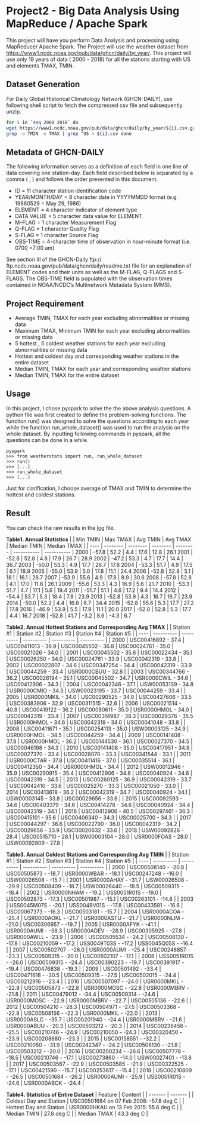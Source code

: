 # Project2 - Big Data Analysis Using MapReduce / Apache Spark

This project will have you perform Data Analysis and processing using MapReduce/ Apache Spark. The Project will use the weather dataset from ​https://www1.ncdc.noaa.gov/pub/data/ghcn/daily/by_year/​. This project will use only 19 years of data ( 2000 - 2018) for all the stations starting with US and elements TMAX, TMIN.

## Dataset Generation

For Daily Global Historical Climatology Network (GHCN-DAILY), use following shell script to fetch the compressed csv file and subsequently unzip.

```bash
for i in `seq 2000 2018` do
wget https://www1.ncdc.noaa.gov/pub/data/ghcn/daily/by_year/${i}.csv.gz gzip -cd ${i}.csv.gz |
grep -e TMIN -e TMAX | grep ^US > ${i}.csv done
```

## Metadata of GHCN-DAILY

The following information serves as a definition of each field in one line of data covering one station-day. Each field described below is separated by a comma ( , ) and follows the order presented in this document.

+ ID = 11 character station identification code
+ YEAR/MONTH/DAY = 8 character date in YYYYMMDD format (e.g. 19860529 = May 29, 1986)
+ ELEMENT = 4 character indicator of element type
+ DATA VALUE = 5 character data value for ELEMENT
+ M-FLAG = 1 character Measurement Flag
+ Q-FLAG = 1 character Quality Flag
+ S-FLAG = 1 character Source Flag
+ OBS-TIME = 4-character time of observation in hour-minute format (i.e. 0700 =7:00 am)

See section III of the GHCN-Daily ftp://​ftp.ncdc.noaa.gov/pub/data/ghcn/daily/readme.txt​ file for an explanation of ELEMENT codes and their units as well as the M-FLAG, Q-FLAGS and S-FLAGS. The OBS-TIME field is populated with the observation times contained in NOAA/NCDC’s Multinetwork Metadata System (MMS).

## Project Requirement

+ Average TMIN, TMAX for each year excluding abnormalities or missing data
+ Maximum TMAX, Minimum TMIN for each year excluding abnormalities or missing data
+ 5 hottest , 5 coldest weather stations for each year excluding abnormalities or missing data
+ Hottest and coldest day and corresponding weather stations in the entire dataset
+ Median TMIN, TMAX for each year and corresponding weather stations
+ Median TMIN, TMAX for the entire dataset

## Usage

In this project, I chose pyspark to solve the the above analysis questions. A python file was first created to define the problem-solving functions. The function​ run()​ was designed to solve the questions according to each year while the function​ run_whole_dataset() ​was used to run the analysis on the whole dataset. By inputting following commands in pyspark, all the questions can be done in a while.

```pyspark
pyspark
>>> from weatherstats import run, run_whole_dataset
>>> run()
>>> [...]
>>> run_whole_dataset
>>> [...]
```

Just for clarification, I choose average of TMAX and TMIN to determine the hottest and coldest stations.

## Result

You can check the raw results in the [log](https://github.com/JuntaoDong/DataSciencePortfolio/blob/master/Cloud%20Computing/Project2/log) file.

**Table1. Annual Statistics**
|      | Min TMIN | Max TMAX | Avg TMIN | Avg TMAX | Median TMIN | Median TMAX |
| ---- | -------- | -------- | -------- | -------- | ----------- | ----------- |
 2000 | -57.8 | 52.2 | 4.4 | 17.6 | 12.8 | 26.1 
 2001 | -52.8 | 52.8 | 4.8 | 17.9 | 26.7 | 28.9 
 2002 | -47.2 | 53.3 | 4.7 | 17.7 | 14.4 | 36.7 
 2003 | -50.0 | 53.3 | 4.9 | 17.7 | 26.7 | 17.8 
 2004 | -53.3 | 51.7 | 4.9 | 17.5 | 6.1 | 18.9 
 2005 | -55.0 | 53.9 | 5.0 | 17.8 | 11.1 | 24.4 
 2006 | -52.8 | 52.8 | 5.1 | 18.1 | 16.1 | 26.7 
 2007 | -53.9 | 55.6 | 4.9 | 17.8 | 8.9 | 30.6 
 2008 | -57.8 | 52.8 | 4.1 | 17.0 | 11.8 | 26.1 
 2009 | -55.6 | 53.3 | 4.3 | 16.9 | 5.6 | 21.7 
 2010 | -53.3 | 51.7 | 4.7 | 17.1 | 5.6 | 19.4 
 2011 | -51.7 | 51.1 | 4.6 | 17.2 | 9.4 | 14.4 
 2012 | -54.4 | 53.7 | 5.3 | 18.4 | 7.8 | 23.9 
 2013 | -52.8 | 53.9 | 4.3 | 16.7 | 16.7 | 23.9 
 2014 | -50.0 | 52.2 | 4.4 | 16.8 | 6.7 | 34.4 
 2015 | -52.8 | 55.6 | 5.3 | 17.7 | 27.2 | 17.8 
 2016 | -46.9 | 53.9 | 5.5 | 17.9 | 11.1 | 20.0 
 2017 | -52.0 | 52.8 | 5.3 | 17.7 | 4.4 | 16.7 
 2018 | -52.8 | 41.7 | -3.2 | 8.6 | -4.3 | 6.7 

**Table2. Annual Hottest Stations and Corresponding Avg TMAX**
|      | Station #1 | Station #2 | Station #3 | Station #4 | Station #5 |
| ---- | ---------- | ---------- | ---------- | ---------- | ---------- |
| 2000 | USC00416892 - 37.4 | USC00411013 - 36.9 | USC00045502 - 36.8 | USC00024761 - 35.0 | USC00021026 - 34.0 |
| 2001 | USC00045502 - 35.6 | USC00022434 - 35.1 | USC00026250 - 34.0 | USC00024761 - 33.9 | USC00042319 - 33.8 |
| 2002 | USC00022807 - 34.6 | USC00347254 - 34.4 | USC00042319 - 33.9 | USC00044259 - 33.4 | USR0000CBUU - 32.8 |
| 2003 | USC00344766 - 36.2 | USC00026194 - 35.1 | USC00045502 - 34.7 | USR0000CWIL - 34.6 | USC00412906 - 34.3 |
| 2004 | USC00042346 - 37.1 | USW00053139 - 34.8 | USR0000CMIO - 34.3 | USW00023195 - 33.7 | USC00044259 - 33.4 | 
| 2005 | USR0000MKIL - 34.0 | USC00290525 - 34.0 | USC00427606 - 33.5 | USC00383906 - 32.9 | USC00311515 - 32.6 |
| 2006 | USC00021514 - 40.8 | USC00419122 - 36.2 | USC00080611 - 35.0 | USR0000HMOL - 34.0 | USC00042319 - 33.4 |
| 2007 | USC00314987 - 38.3 | USC00029376 - 35.5 | USR0000HMOL - 34.6 | USC00042319 - 34.0 | USC00041048 - 33.8 | 
| 2008 | USC00411671 - 35.1 | USC00254113 - 35.0 | USW00003125 - 34.9 | USR0000HMOL - 34.5 | USC00044259 - 34.4 |
| 2009 | USC00141408 - 37.8 | USR0000HMOL - 36.2 | USC00144530 - 36.1 | USC00027370 - 34.5 | USC00046198 - 34.3 | 
| 2010 | USC00141408 - 35.0 | USC00417951 - 34.9 | USC00027370 - 33.4 | USC00028070 - 33.3 | USC00341544 - 33.1 | 
| 2011 | USR0000CTAR - 37.8 | USC00411416 - 37.0 | USC00035514 - 36.1 | USC00412350 - 34.4 | USR0000HMOL - 34.4 | 
| 2012 | USW00012946 - 35.9 | USC00290915 - 35.4 | USC00412906 - 34.8 | USC00040924 - 34.6 | USC00042319 - 34.5 | 
| 2013 | USC00260125 - 36.9 | USC00042319 - 33.7 | USC00042410 - 33.6 | USC00025270 - 33.3 | USC00021050 - 33.0 |
| 2014 | USC00413618 - 36.2 | USC00042319 - 34.7 | USC00040924 - 34.1 | USW00003145 - 33.8 | USC00029656 - 33.6 | 
| 2015 | USC00092593 - 34.6 | USC00403379 - 34.6 | USC00414278 - 34.6 | USC00040924 - 34.4 | USC00042319 - 34.1 |
| 2016 | USC00412906 - 40.5 | USC00297461 - 36.3 | USC00415101 - 35.6 | USC00406340 - 34.3 | USC00025700 - 34.3 |
| 2017 | USC00044297 - 36.6 | USC00022790 - 36.0 | USC00042319 - 34.2 | USC00029656 - 33.9 | USC00020632 - 33.6 | 
| 2018 | USW00092826 - 28.4 | USC00515710 - 28.1 | USW00003104 - 28.0 | USR0000FOAS - 28.0 | USW00092809 - 27.8 |

**Table3. Annual Coldest Stations and Corresponding Avg TMIN**
|      | Station #1 | Station #2 | Station #3 | Station #4 | Station #5 |
| ---- | ---------- | ---------- | ---------- | ---------- | ---------- |
| 2000 | USC00508140 - -20.8 | USC00505873 - -18.7 | USR0000WBAR - -18.1 | USC00247248 - -16.0 | USW00026508 - -15.7 |
| 2001 | USR0000AHAY - -31.7 | USW00026508 - -29.9 | USC00508409 - -18.7 | USW00026440 - -18.5 | USC00509315 - -18.4 |
| 2002 | USR0000NHAM - -19.2 | USS0051R01S - -19.0 | USC00502873 - -17.3 | USC00501987 - -15.1 | USC00263101 - -14.8 |
| 2003 | USS0045M07S - -20.1 | USS0048V01S - -17.8 | USC00433581 - -16.6 | USC00067373 - -16.3 | USC00503181 - -15.7 |
| 2004 | USR0000ACOA - -25.4 | USR0000AOKL - -21.7 | USR0000ASTU - -21.7 | USR0000NLIM - -21.0 | USC00306957 - -19.7 |
| 2005 | USR0000AFYK - -41.1 | USR0000AUMI - -38.3 | USR0000ADEV - -28.9 | USC00305925 - -27.8 | USR0000AWLL - -23.9 |
| 2006 | USC00505534 - -24.2 | USC00508130 - -17.8 | USC00210059 - -17.2 | USS0049T03S - -17.2 | USS0045Q05S - -16.4 |
| 2007 | USC00502707 - -26.0 | USR0000AUMI - -25.4 | USC00248857 - -23.3 | USC00509315 - -20.0 | USC00502107 - -17.1 | 
| 2008 | USS0051R01S - -26.0 | USC00509315 - -24.4 | USC00390223 - -19.7 | USC00391917 - -19.4 | USC00476838 - -19.3 |
| 2009 | USC00501492 - -33.4 | USC00471618 - -30.5 | USC00509315 - -27.5 | USC00502015 - -24.4 | USC00212916 - -23.4 | 
| 2010 | USC00507097 - -24.0 | USR0000MKIL - -22.9 | USC00505873 - -22.8 | USR0000MOSC - -22.8 | USR0000MBRV - -21.8 | 
| 2011 | USC00479012 - -34.4 | USC00509314 - -24.6 | USR0000MOSC - -22.9 | USR0000MBRV - -22.7 | USC00505136 - -22.6 | 
| 2012 | USC00504210 - -28.3 | USC00504971 - -27.5 | USC00503368 - -22.8 | USC00508156 - -22.3 | USR0000MKIL - -22.0 | 
| 2013 | USR0000ASLC - -35.7 | USC00201940 - -24.4 | USR0000MBRV - -21.6 | USR0000ABUU - -20.3 | USC00503212 - -20.3 |
| 2014 | USC00238456 - -25.5 | USC00210746 - -24.9 | USC00210050 - -24.3 | USC00320450 - -23.9 | USC00208680 - -23.3 | 
| 2015 | USC00158551 - -32.2 | USC00210050 - -31.9 | USC00242347 - -24.2 | USC00508130 - -21.8 | USC00503212 - -20.0 |
| 2016 | USC00200234 - -26.6 | USC00507778 - -18.5 | USC00210746 - -17.1 | USC00273860 - -14.0 | USW00027401 - -13.8 |
| 2017 | USC00503567 - -22.9 | USC00503585 - -21.9 | USC00322525 - -17.1 | USC00421590 - -15.7 | USC00253617 - -15.4 | 
| 2018 | USC00210809 - -26.5 | USC00501684 - -26.2 | USR0000AUMI - -25.9 | USS0051R01S - -24.6 | USR0000ABCK - -24.4 |

**Table4. Statistics of Entire Dataset**
| Feature | Content |
| ------- | ------- |
| Coldest Day and Station | USC00501684 on 07 Feb 2008: -57.8 deg C |
| Hottest Day and Station | USR0000HKAU on 13 Feb 2015: 55.6 deg C |
| Median TMIN | 27.8 deg C |
| Median TMAX | 43.3 deg C |